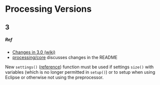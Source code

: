# Processing Versions



## 3

##### Ref

* [Changes in 3.0 (wiki)](https://github.com/processing/processing/wiki/Changes-in-3.0)
* [processing/core](https://github.com/processing/processing/tree/master/core) discusses changes in the README

New `settings()` ([reference](https://processing.org/reference/settings_.html)) function must be used if settings `size()` with variables (which is no longer permitted in `setup()`) or to setup when using Eclipse or otherwise not using the preprocessor.
